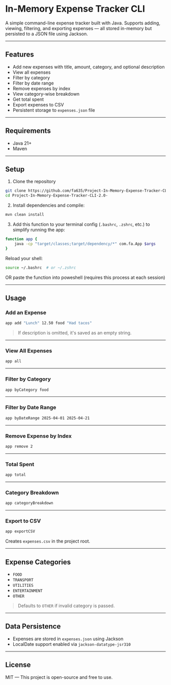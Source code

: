 # In-Memory Expense Tracker CLI

A simple command-line expense tracker built with Java. Supports adding, viewing, filtering, and exporting expenses — all stored in-memory but persisted to a JSON file using Jackson.

---

## Features

- Add new expenses with title, amount, category, and optional description
- View all expenses
- Filter by category
- Filter by date range
- Remove expenses by index
- View category-wise breakdown
- Get total spent
- Export expenses to CSV
- Persistent storage to `expenses.json` file

---

## Requirements

- Java 21+
- Maven

---

## Setup

1. Clone the repository

```bash
git clone https://github.com/fa635/Project-In-Memory-Expense-Tracker-CLI-2.0-.git
cd Project-In-Memory-Expense-Tracker-CLI-2.0-
```

2. Install dependencies and compile:

```bash
mvn clean install
```

3. Add this function to your terminal config (`.bashrc`, `.zshrc`, etc.) to simplify running the app:

```bash
function app {
    java -cp "target/classes;target/dependency/*" com.fa.App $args
}
```

Reload your shell:

```bash
source ~/.bashrc  # or ~/.zshrc
```
OR
paste the function into poweshell (requires this process at each session)

---

## Usage

### Add an Expense
```bash
app add "Lunch" 12.50 food "Had tacos"
```

> If description is omitted, it's saved as an empty string.

---

### View All Expenses
```bash
app all
```

---

### Filter by Category
```bash
app byCategory food
```

---

### Filter by Date Range
```bash
app byDateRange 2025-04-01 2025-04-21
```

---

### Remove Expense by Index
```bash
app remove 2
```

---

### Total Spent
```bash
app total
```

---

### Category Breakdown
```bash
app categoryBreakdown
```

---

### Export to CSV
```bash
app exportCSV
```
Creates `expenses.csv` in the project root.

---

## Expense Categories

- `FOOD`
- `TRANSPORT`
- `UTILITIES`
- `ENTERTAINMENT`
- `OTHER`

> Defaults to `OTHER` if invalid category is passed.

---

## Data Persistence

- Expenses are stored in `expenses.json` using Jackson
- LocalDate support enabled via `jackson-datatype-jsr310`

---

## License
MIT — This project is open-source and free to use.
